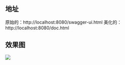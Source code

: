 ## 地址

原始的：http://localhost:8080/swagger-ui.html
美化的：http://localhost:8080/doc.html

## 效果图

![](http://javahouse.xyz/20200122173059.png)